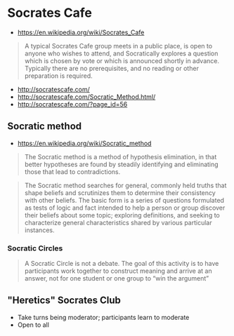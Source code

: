 # Socrates Cafe

* https://en.wikipedia.org/wiki/Socrates_Cafe

> A typical Socrates Cafe group meets in a public place, is open to anyone who wishes to attend, and Socratically explores a question which is chosen by vote or which is announced shortly in advance. Typically there are no prerequisites, and no reading or other preparation is required.

* http://socratescafe.com/
* http://socratescafe.com/Socratic_Method.html/
* http://socratescafe.com/?page_id=56


## Socratic method

* https://en.wikipedia.org/wiki/Socratic_method

> The Socratic method is a method of hypothesis elimination, in that better hypotheses are found by steadily identifying and eliminating those that lead to contradictions.

> The Socratic method searches for general, commonly held truths that shape beliefs and scrutinizes them to determine their consistency with other beliefs. The basic form is a series of questions formulated as tests of logic and fact intended to help a person or group discover their beliefs about some topic; exploring definitions, and seeking to characterize general characteristics shared by various particular instances.

### Socratic Circles

> A Socratic Circle is not a debate. The goal of this activity is to have participants work together to construct meaning and arrive at an answer, not for one student or one group to “win the argument”

## "Heretics" Socrates Club

* Take turns being moderator; participants learn to moderate
* Open to all

